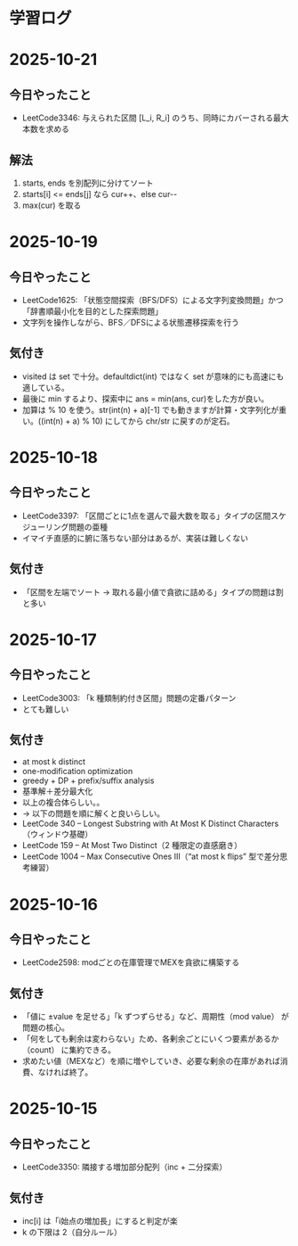 # 学習ログ
# 2025-10-21
## 今日やったこと
- LeetCode3346: 与えられた区間 [L_i, R_i] のうち、同時にカバーされる最大本数を求める
## 解法
1. starts, ends を別配列に分けてソート
2. starts[i] <= ends[j] なら cur++、else cur--
3. max(cur) を取る



# 2025-10-19
## 今日やったこと
- LeetCode1625: 「状態空間探索（BFS/DFS）による文字列変換問題」かつ「辞書順最小化を目的とした探索問題」
- 文字列を操作しながら、BFS／DFSによる状態遷移探索を行う
## 気付き
- visited は set で十分。defaultdict(int) ではなく set が意味的にも高速にも適している。
- 最後に min するより、探索中に ans = min(ans, cur)をした方が良い。
- 加算は % 10 を使う。str(int(n) + a)[-1] でも動きますが計算・文字列化が重い。((int(n) + a) % 10) にしてから chr/str に戻すのが定石。


# 2025-10-18
## 今日やったこと
- LeetCode3397: 「区間ごとに1点を選んで最大数を取る」タイプの区間スケジューリング問題の亜種
- イマイチ直感的に腑に落ちない部分はあるが、実装は難しくない
## 気付き
- 「区間を左端でソート → 取れる最小値で貪欲に詰める」タイプの問題は割と多い

# 2025-10-17
## 今日やったこと
- LeetCode3003: 「k 種類制約付き区間」問題の定番パターン
- とても難しい
## 気付き
- at most k distinct
- one-modification optimization
- greedy + DP + prefix/suffix analysis
- 基準解＋差分最大化
- 以上の複合体らしい。。
- → 以下の問題を順に解くと良いらしい。
- LeetCode 340 – Longest Substring with At Most K Distinct Characters（ウィンドウ基礎）
- LeetCode 159 – At Most Two Distinct（2 種限定の直感磨き）
- LeetCode 1004 – Max Consecutive Ones III（“at most k flips” 型で差分思考練習）

# 2025-10-16
## 今日やったこと
- LeetCode2598: modごとの在庫管理でMEXを貪欲に構築する
## 気付き
- 「値に ±value を足せる」「k ずつずらせる」など、周期性（mod value） が問題の核心。
- 「何をしても剰余は変わらない」ため、各剰余ごとにいくつ要素があるか（count） に集約できる。
- 求めたい値（MEXなど）を順に増やしていき、必要な剰余の在庫があれば消費、なければ終了。

# 2025-10-15
## 今日やったこと
- LeetCode3350: 隣接する増加部分配列（inc + 二分探索）

## 気付き
- inc[i] は「i始点の増加長」にすると判定が楽
- k の下限は 2（自分ルール）
